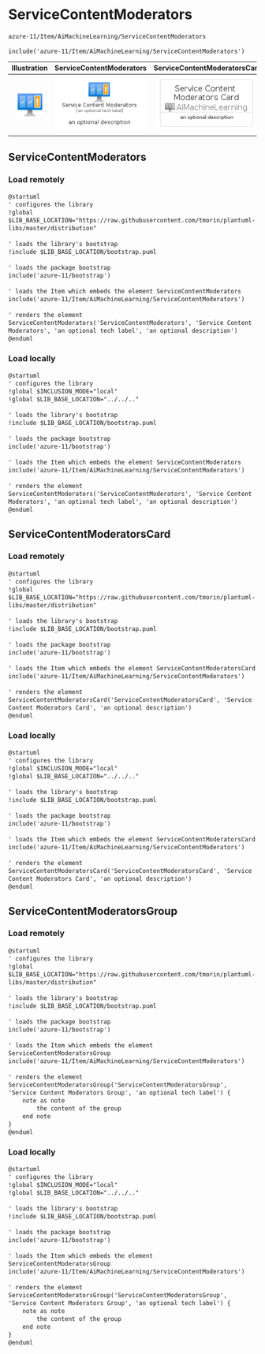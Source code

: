# ServiceContentModerators


```text
azure-11/Item/AiMachineLearning/ServiceContentModerators
```

```text
include('azure-11/Item/AiMachineLearning/ServiceContentModerators')
```



| Illustration | ServiceContentModerators | ServiceContentModeratorsCard | ServiceContentModeratorsGroup |
| :---: | :---: | :---: | :---: |
| ![illustration for Illustration](../../../azure-11/Item/AiMachineLearning/ServiceContentModerators.png) | ![illustration for ServiceContentModerators](../../../azure-11/Item/AiMachineLearning/ServiceContentModerators.Local.png) | ![illustration for ServiceContentModeratorsCard](../../../azure-11/Item/AiMachineLearning/ServiceContentModeratorsCard.Local.png) | ![illustration for ServiceContentModeratorsGroup](../../../azure-11/Item/AiMachineLearning/ServiceContentModeratorsGroup.Local.png) |




## ServiceContentModerators

### Load remotely
```plantuml
@startuml
' configures the library
!global $LIB_BASE_LOCATION="https://raw.githubusercontent.com/tmorin/plantuml-libs/master/distribution"

' loads the library's bootstrap
!include $LIB_BASE_LOCATION/bootstrap.puml

' loads the package bootstrap
include('azure-11/bootstrap')

' loads the Item which embeds the element ServiceContentModerators
include('azure-11/Item/AiMachineLearning/ServiceContentModerators')

' renders the element
ServiceContentModerators('ServiceContentModerators', 'Service Content Moderators', 'an optional tech label', 'an optional description')
@enduml
```

### Load locally
```plantuml
@startuml
' configures the library
!global $INCLUSION_MODE="local"
!global $LIB_BASE_LOCATION="../../.."

' loads the library's bootstrap
!include $LIB_BASE_LOCATION/bootstrap.puml

' loads the package bootstrap
include('azure-11/bootstrap')

' loads the Item which embeds the element ServiceContentModerators
include('azure-11/Item/AiMachineLearning/ServiceContentModerators')

' renders the element
ServiceContentModerators('ServiceContentModerators', 'Service Content Moderators', 'an optional tech label', 'an optional description')
@enduml
```

## ServiceContentModeratorsCard

### Load remotely
```plantuml
@startuml
' configures the library
!global $LIB_BASE_LOCATION="https://raw.githubusercontent.com/tmorin/plantuml-libs/master/distribution"

' loads the library's bootstrap
!include $LIB_BASE_LOCATION/bootstrap.puml

' loads the package bootstrap
include('azure-11/bootstrap')

' loads the Item which embeds the element ServiceContentModeratorsCard
include('azure-11/Item/AiMachineLearning/ServiceContentModerators')

' renders the element
ServiceContentModeratorsCard('ServiceContentModeratorsCard', 'Service Content Moderators Card', 'an optional description')
@enduml
```

### Load locally
```plantuml
@startuml
' configures the library
!global $INCLUSION_MODE="local"
!global $LIB_BASE_LOCATION="../../.."

' loads the library's bootstrap
!include $LIB_BASE_LOCATION/bootstrap.puml

' loads the package bootstrap
include('azure-11/bootstrap')

' loads the Item which embeds the element ServiceContentModeratorsCard
include('azure-11/Item/AiMachineLearning/ServiceContentModerators')

' renders the element
ServiceContentModeratorsCard('ServiceContentModeratorsCard', 'Service Content Moderators Card', 'an optional description')
@enduml
```

## ServiceContentModeratorsGroup

### Load remotely
```plantuml
@startuml
' configures the library
!global $LIB_BASE_LOCATION="https://raw.githubusercontent.com/tmorin/plantuml-libs/master/distribution"

' loads the library's bootstrap
!include $LIB_BASE_LOCATION/bootstrap.puml

' loads the package bootstrap
include('azure-11/bootstrap')

' loads the Item which embeds the element ServiceContentModeratorsGroup
include('azure-11/Item/AiMachineLearning/ServiceContentModerators')

' renders the element
ServiceContentModeratorsGroup('ServiceContentModeratorsGroup', 'Service Content Moderators Group', 'an optional tech label') {
    note as note
        the content of the group
    end note
}
@enduml
```

### Load locally
```plantuml
@startuml
' configures the library
!global $INCLUSION_MODE="local"
!global $LIB_BASE_LOCATION="../../.."

' loads the library's bootstrap
!include $LIB_BASE_LOCATION/bootstrap.puml

' loads the package bootstrap
include('azure-11/bootstrap')

' loads the Item which embeds the element ServiceContentModeratorsGroup
include('azure-11/Item/AiMachineLearning/ServiceContentModerators')

' renders the element
ServiceContentModeratorsGroup('ServiceContentModeratorsGroup', 'Service Content Moderators Group', 'an optional tech label') {
    note as note
        the content of the group
    end note
}
@enduml
```


